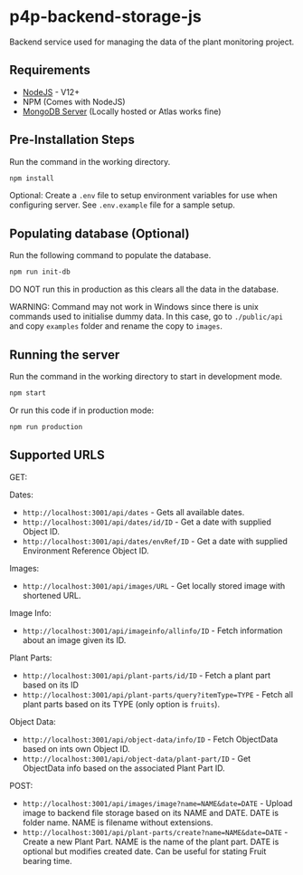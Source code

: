 # p4p-backend-storage-js
Backend service used for managing the data of the plant monitoring project.

## Requirements
* [NodeJS](https://nodejs.org/en/download/) - V12+
* NPM (Comes with NodeJS)
* [MongoDB Server](https://www.mongodb.com/try/download/community) (Locally hosted or Atlas works fine)

## Pre-Installation Steps
Run the command in the working directory.
```bash
npm install
```

Optional: Create a `.env` file to setup environment variables for use when configuring server. See `.env.example` file for a sample setup.

## Populating database (Optional)
Run the following command to populate the database.
```bash
npm run init-db
```
DO NOT run this in production as this clears all the data in the database.

WARNING: Command may not work in Windows since there is unix commands used to initialise dummy data. In this case, go to `./public/api` and copy `examples` folder and rename the copy to `images`.

## Running the server
Run the command in the working directory to start in development mode.
```bash
npm start
```

Or run this code if in production mode:
```bash
npm run production
```

## Supported URLS
GET:

Dates: 
* `http://localhost:3001/api/dates` - Gets all available dates.
* `http://localhost:3001/api/dates/id/ID` - Get a date with supplied Object ID.
* `http://localhost:3001/api/dates/envRef/ID` - Get a date with supplied Environment Reference Object ID.

Images: 
* `http://localhost:3001/api/images/URL` - Get locally stored image with shortened URL.

Image Info:
* `http://localhost:3001/api/imageinfo/allinfo/ID` - Fetch information about an image given its ID.

Plant Parts:
* `http://localhost:3001/api/plant-parts/id/ID` - Fetch a plant part based on its ID
* `http://localhost:3001/api/plant-parts/query?itemType=TYPE` - Fetch all plant parts based on its TYPE (only option is `fruits`).

Object Data:
* `http://localhost:3001/api/object-data/info/ID` - Fetch ObjectData based on ints own Object ID.
* `http://localhost:3001/api/object-data/plant-part/ID` - Get ObjectData info based on the associated Plant Part ID.

POST:


* `http://localhost:3001/api/images/image?name=NAME&date=DATE` - Upload image to backend file storage based on its NAME and DATE. DATE is folder name. NAME is filename without extensions.
* `http://localhost:3001/api/plant-parts/create?name=NAME&date=DATE` - Create a new Plant Part. NAME is the name of the plant part. DATE is optional but modifies created date. Can be useful for stating Fruit bearing time.